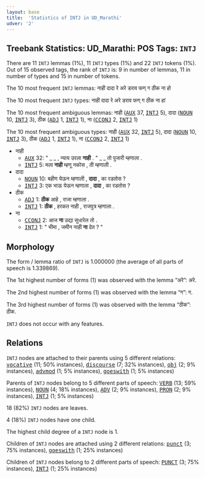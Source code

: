 ```yaml
---
layout: base
title:  'Statistics of INTJ in UD_Marathi'
udver: '2'
---
```


## Treebank Statistics: UD_Marathi: POS Tags: `INTJ`

There are 11 `INTJ` lemmas (1%), 11 `INTJ` types (1%) and 22 `INTJ` tokens (1%).
Out of 15 observed tags, the rank of `INTJ` is: 9 in number of lemmas, 11 in number of types and 15 in number of tokens.

The 10 most frequent `INTJ` lemmas: नाही दादा रे अरे डराव फण् ग ठीक ना हो

The 10 most frequent `INTJ` types:  नाही दादा रे अरे डराव फण् ग ठीक ना हां

The 10 most frequent ambiguous lemmas: नाही (<tt><a href="mr-pos-AUX.html">AUX</a></tt> 37, <tt><a href="mr-pos-INTJ.html">INTJ</a></tt> 5), दादा (<tt><a href="mr-pos-NOUN.html">NOUN</a></tt> 10, <tt><a href="mr-pos-INTJ.html">INTJ</a></tt> 3), ठीक (<tt><a href="mr-pos-ADJ.html">ADJ</a></tt> 1, <tt><a href="mr-pos-INTJ.html">INTJ</a></tt> 1), ना (<tt><a href="mr-pos-CCONJ.html">CCONJ</a></tt> 2, <tt><a href="mr-pos-INTJ.html">INTJ</a></tt> 1)

The 10 most frequent ambiguous types:  नाही (<tt><a href="mr-pos-AUX.html">AUX</a></tt> 32, <tt><a href="mr-pos-INTJ.html">INTJ</a></tt> 5), दादा (<tt><a href="mr-pos-NOUN.html">NOUN</a></tt> 10, <tt><a href="mr-pos-INTJ.html">INTJ</a></tt> 3), ठीक (<tt><a href="mr-pos-ADJ.html">ADJ</a></tt> 1, <tt><a href="mr-pos-INTJ.html">INTJ</a></tt> 1), ना (<tt><a href="mr-pos-CCONJ.html">CCONJ</a></tt> 2, <tt><a href="mr-pos-INTJ.html">INTJ</a></tt> 1)


* नाही
  * <tt><a href="mr-pos-AUX.html">AUX</a></tt> 32: " _ _ , न्याय उरला <b>नाही</b> . " _ _ तो पुजारी म्हणाला .
  * <tt><a href="mr-pos-INTJ.html">INTJ</a></tt> 5: मला <b>नाही</b> म्हणू नकोस , ती म्हणाली .
* दादा
  * <tt><a href="mr-pos-NOUN.html">NOUN</a></tt> 10: बहीण येऊन म्हणाली , <b>दादा</b> , का रडतोस ?
  * <tt><a href="mr-pos-INTJ.html">INTJ</a></tt> 3: एक भाऊ येऊन म्हणाला , <b>दादा</b> , का रडतोस ?
* ठीक
  * <tt><a href="mr-pos-ADJ.html">ADJ</a></tt> 1: <b>ठीक</b> आहे , राजा म्हणाला .
  * <tt><a href="mr-pos-INTJ.html">INTJ</a></tt> 1: <b>ठीक</b> , हरकत नाही , राजपुत्र म्हणाला .
* ना
  * <tt><a href="mr-pos-CCONJ.html">CCONJ</a></tt> 2: आज <b>ना</b> उद्या सुधारेल तो .
  * <tt><a href="mr-pos-INTJ.html">INTJ</a></tt> 1: " भीमा , जमीन नाही <b>ना</b> देत ? "

## Morphology

The form / lemma ratio of `INTJ` is 1.000000 (the average of all parts of speech is 1.339869).

The 1st highest number of forms (1) was observed with the lemma “अरे”: अरे.

The 2nd highest number of forms (1) was observed with the lemma “ग”: ग.

The 3rd highest number of forms (1) was observed with the lemma “ठीक”: ठीक.

`INTJ` does not occur with any features.


## Relations

`INTJ` nodes are attached to their parents using 5 different relations: <tt><a href="mr-dep-vocative.html">vocative</a></tt> (11; 50% instances), <tt><a href="mr-dep-discourse.html">discourse</a></tt> (7; 32% instances), <tt><a href="mr-dep-obj.html">obj</a></tt> (2; 9% instances), <tt><a href="mr-dep-advmod.html">advmod</a></tt> (1; 5% instances), <tt><a href="mr-dep-goeswith.html">goeswith</a></tt> (1; 5% instances)

Parents of `INTJ` nodes belong to 5 different parts of speech: <tt><a href="mr-pos-VERB.html">VERB</a></tt> (13; 59% instances), <tt><a href="mr-pos-NOUN.html">NOUN</a></tt> (4; 18% instances), <tt><a href="mr-pos-ADV.html">ADV</a></tt> (2; 9% instances), <tt><a href="mr-pos-PRON.html">PRON</a></tt> (2; 9% instances), <tt><a href="mr-pos-INTJ.html">INTJ</a></tt> (1; 5% instances)

18 (82%) `INTJ` nodes are leaves.

4 (18%) `INTJ` nodes have one child.

The highest child degree of a `INTJ` node is 1.

Children of `INTJ` nodes are attached using 2 different relations: <tt><a href="mr-dep-punct.html">punct</a></tt> (3; 75% instances), <tt><a href="mr-dep-goeswith.html">goeswith</a></tt> (1; 25% instances)

Children of `INTJ` nodes belong to 2 different parts of speech: <tt><a href="mr-pos-PUNCT.html">PUNCT</a></tt> (3; 75% instances), <tt><a href="mr-pos-INTJ.html">INTJ</a></tt> (1; 25% instances)


